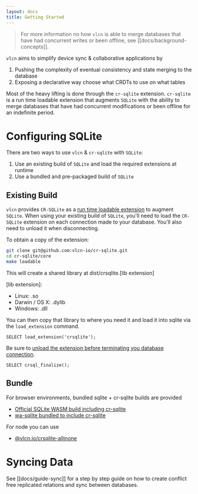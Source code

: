 ```yaml
---
layout: docs
title: Getting Started
---
```


> For more information no how `vlcn` is able to merge databases that have had concurrent writes or been offline, see [[docs/background-concepts]].

`vlcn` aims to simplify device sync & collaborative applications by

1. Pushing the complexity of eventual consistency and state merging to the database
2. Exposing a declarative way choose what CRDTs to use on what tables

Most of the heavy lifting is done through the `cr-sqlite` extension. `cr-sqlite` is a run time loadable extension that augments `SQLite` with the ability to merge databases that have had concurrent modifications or been offline for an indefinite period.

# Configuring SQLite

There are two ways to use `vlcn` & `cr-sqlite` with `SQLite`:
1. Use an existing build of `SQLite` and load the required extensions at runtime
2. Use a bundled and pre-packaged build of `SQLite`

## Existing Build

`vlcn` provides `CR-SQLite` as a [run time loadable extension](https://www.sqlite.org/loadext.html) to augment `SQLite`. When using your existing build of `SQLite`, you'll need to load the `CR-SQLite` extension on each connection made to your database. You'll also need to unload it when disconnecting.

To obtain a copy of the extension:

```bash
git clone git@github.com:vlcn-io/cr-sqlite.git
cd cr-sqlite/core
make loadable
```

This will create a shared library at dist/crsqlite.[lib extension]

[lib extension]:
- Linux: .so
- Darwin / OS X: .dylib
- Windows: .dll

You can then copy that library to where you need it and load it into sqlite via the `load_extension` command.

```
SELECT load_extension('crsqlite');
```

Be sure to [unload the extension before terminating you database connection](https://sqlite.org/forum/forumpost/c94f943821).

```
SELECT crsql_finalize();
```

## Bundle

For browser environments, bundled sqlite + cr-sqlite builds are provided
- [Official SQLite WASM build including cr-sqlite](https://github.com/vlcn-io/cr-sqlite/tree/main/js/browser/crsqlite-wasm)
- [wa-sqlite bundled to include cr-sqlite](https://github.com/vlcn-io/cr-sqlite/tree/main/js/browser/wa-crsqlite)

For node you can use
- [@vlcn.io/crsqlite-allinone](https://github.com/vlcn-io/cr-sqlite/tree/main/js/node-allinone)

# Syncing Data

See [[docs/guide-sync]] for a step by step guide on how to create conflict free replicated relations and sync between databases.
